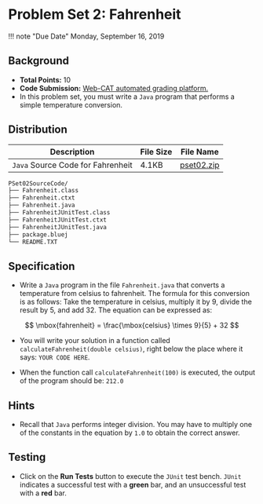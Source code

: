 # Problem Set 2: Fahrenheit

!!! note "Due Date"
    Monday, September 16, 2019

## Background
+ **Total Points:** 10
+ **Code Submission:** [Web-CAT automated grading platform.](http://ec2-54-65-207-33.ap-northeast-1.compute.amazonaws.com:8080/Web-CAT/WebObjects/Web-CAT.woa)
+ In this problem set, you must write a `Java` program that performs a simple
temperature conversion.

## Distribution

Description | File Size | File Name
----------- | --------- | ---------
`Java` Source Code for Fahrenheit | 4.1KB | [pset02.zip](/zip/pset02.zip)

```bash
PSet02SourceCode/
├── Fahrenheit.class
├── Fahrenheit.ctxt
├── Fahrenheit.java
├── FahrenheitJUnitTest.class
├── FahrenheitJUnitTest.ctxt
├── FahrenheitJUnitTest.java
├── package.bluej
└── README.TXT
```

## Specification
+ Write a `Java` program in the file `Fahrenheit.java` that
converts a temperature from celsius to fahrenheit. The formula for this
conversion is as follows: Take the temperature in celsius, multiply it by 9,
divide the result by 5, and add 32. The equation can be expressed as:

$$
\mbox{fahrenheit} = \frac{\mbox{celsius} \times 9}{5} + 32
$$

+ You will write your solution
in a function called
`calculateFahrenheit(double celsius)`,
right below the place where it says: `YOUR CODE HERE`.

+ When the function call `calculateFahrenheit(100)` is executed, the
output of the program should be: `212.0`

## Hints
+ Recall that `Java` performs integer division. You may have to multiply one
of the constants in the equation by `1.0` to obtain the correct answer.

## Testing
+ Click on the **Run Tests** button to execute the `JUnit` test bench.
`JUnit` indicates a successful test with a **green** bar, and an unsuccessful
test with a **red** bar.


